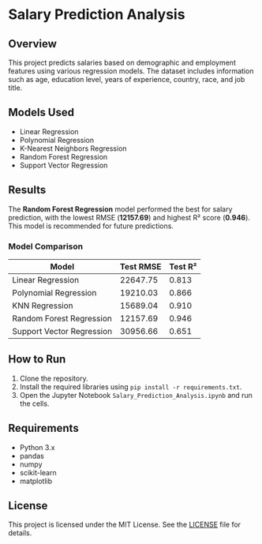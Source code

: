 # Salary Prediction Analysis

## Overview
This project predicts salaries based on demographic and employment features using various regression models. The dataset includes information such as age, education level, years of experience, country, race, and job title.

## Models Used
- Linear Regression
- Polynomial Regression
- K-Nearest Neighbors Regression
- Random Forest Regression
- Support Vector Regression

## Results
The **Random Forest Regression** model performed the best for salary prediction, with the lowest RMSE (**12157.69**) and highest R² score (**0.946**). This model is recommended for future predictions.

### Model Comparison
| **Model**                  | **Test RMSE** | **Test R²** |
|----------------------------|---------------|-------------|
| Linear Regression          | 22647.75      | 0.813       |
| Polynomial Regression      | 19210.03      | 0.866       |
| KNN Regression             | 15689.04      | 0.910       |
| Random Forest Regression   | 12157.69      | 0.946       |
| Support Vector Regression  | 30956.66      | 0.651       |

## How to Run
1. Clone the repository.
2. Install the required libraries using `pip install -r requirements.txt`.
3. Open the Jupyter Notebook `Salary_Prediction_Analysis.ipynb` and run the cells.

## Requirements
- Python 3.x
- pandas
- numpy
- scikit-learn
- matplotlib

## License
This project is licensed under the MIT License. See the [LICENSE](LICENSE) file for details.
